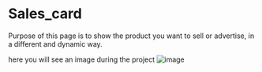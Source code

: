 # Sales_card
Purpose of this page is to show the product you want to sell or advertise, in a different and dynamic way.

here you will see an image during the project
![image](https://user-images.githubusercontent.com/117602073/212553505-d7daf968-f72c-4138-857a-789015c569ee.png)

